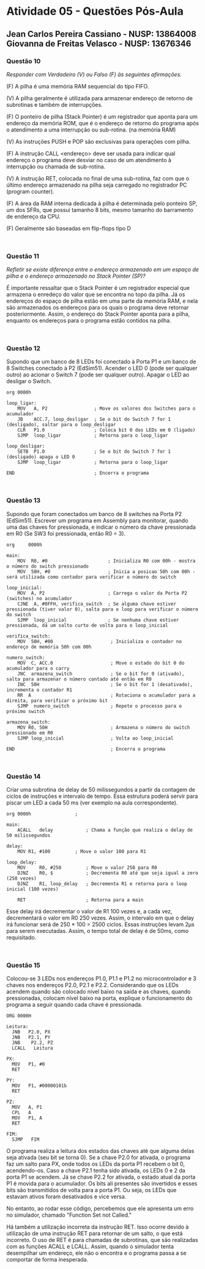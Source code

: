 # Atividade 05 - Questões Pós-Aula

## Jean Carlos Pereira Cassiano - NUSP: 13864008 <br> Giovanna de Freitas Velasco - NUSP: 13676346

### Questão 10

*Responder com Verdadeiro (V) ou Falso (F) às seguintes afirmações.*

(F) A pilha é uma memória RAM sequencial do tipo FIFO.

(V) A pilha geralmente é utilizada para armazenar endereço de retorno de subrotinas e também de interrupções.

(F) O ponteiro de pilha (Stack Pointer) é um registrador que aponta para um endereço da memória ROM, que é o endereço de retorno do programa após o atendimento a uma interrupção ou sub-rotina.
(na memória RAM)

(V) As instruções PUSH e POP são exclusivas para operações com pilha.

(F) A instrução CALL <endereço> deve ser usada para indicar qual endereço o programa deve desviar no caso de um atendimento à interrupção ou chamada de sub-rotina.

(V) A instrução RET, colocada no final de uma sub-rotina, faz com que o último endereço armazenado na pilha seja carregado no registrador PC (program counter).

(F) A área da RAM interna dedicada à pilha é determinada pelo ponteiro SP, um dos SFRs, que possui tamanho 8 bits, mesmo tamanho do barramento de endereço da CPU.

(F) Geralmente são baseadas em flip-flops tipo D

<br>

### Questão 11

*Refletir se existe diferença entre o endereço armazenado em um espaço de pilha e o endereço armazenado no Stack Pointer (SP)?*

É importante ressaltar que o Stack Pointer é um registrador especial que armazena o enredeço do valor que se encontra no topo da pilha. Já os endereços do espaço de pilha estão em uma parte da memória RAM, e nela são armazenados os endereços para os quais o programa deve retornar posteriormente. Assim, o endereço do Stack Pointer aponta para a pilha, enquanto os endereços para o programa estão contidos na pilha.

<br>

### Questão 12

Supondo que um banco de 8 LEDs foi conectado à Porta P1 e um banco de 8 Switches conectado à P2 (EdSim51). Acender o LED 0 (pode ser qualquer outro) ao acionar o Switch 7 (pode ser qualquer outro). Apagar o LED ao desligar o Switch.

```assembly
org	0000h

loop_ligar:
    MOV   A, P2                 ; Move os valores dos Switches para o acumulador
    JB    ACC.7, loop_desligar  ; Se o bit do Switch 7 for 1 (desligado), saltar para o loop_desligar
    CLR   P1.0                  ; Coloca bit 0 dos LEDs em 0 (ligado)
    SJMP  loop_ligar            ; Retorna para o loop_ligar
    
loop_desligar:
    SETB  P1.0                  ; Se o bit do Switch 7 for 1 (desligado) apaga o LED 0
    SJMP  loop_ligar            ; Retorna para o loop_ligar

END                             ; Encerra o programa
```

<br>

### Questão 13
Supondo que foram conectados um banco de 8 switches na Porta P2 (EdSim51). Escrever um programa em Assembly para monitorar, quando uma das chaves for pressionada, e indicar o número da chave pressionada em R0 (Se SW3 foi pressionada, então R0 = 3).

```assembly
org		0000h                          

main:
    MOV  R0, #0                      ; Inicializa R0 com 00h - mostra o número do switch pressionado
    MOV  50H, #0                     ; Inicia a posicao 50h com 00h - será utilizada como contador para verificar o número do switch

loop_inicial:
    MOV  A, P2                       ; Carrega o valor da Porta P2 (switches) no acumulador
    CJNE  A, #0FFH, verifica_switch  ; Se alguma chave estiver pressionada (tiver valor 0), salta para o loop para verificar o número do switch
    SJMP  loop_inicial               ; Se nenhuma chave estiver pressionada, dá um salto curto de volta para o loop_inicial

verifica_switch:
    MOV  50H, #00                     ; Inicializa o contador no endereço de memória 50h com 00h

numero_switch:
    MOV  C, ACC.0                     ; Move o estado do bit 0 do acumulador para o carry
    JNC  armazena_switch              ; Se o bit for 0 (ativado), salta para armazenar o número contado até então em R0
    INC  50H                          ; Se o bit for 1 (desativado), incrementa o contador R1
    RR  A                             ; Rotaciona o acumulador para a direita, para verificar o próximo bit
    SJMP  numero_switch               ; Repete o processo para o próximo switch

armazena_switch:
    MOV R0, 50H                       ; Armazena o número do switch pressionado em R0
    SJMP loop_inicial                 ; Volta ao loop_inicial

END                                   ; Encerra o programa
```

<br>

### Questão 14
Criar uma subrotina de delay de 50 milissegundos a partir da contagem de ciclos de instruções e intervalo de tempo. Essa estrutura poderá servir para piscar um LED a cada 50 ms (ver exemplo na aula correspondente).

```assembly
org 0000h                ; 

main:
    ACALL	delay            ; Chama a função que realiza o delay de 50 milissegundos

delay:
	MOV	R1, #100         ; Move o valor 100 para R1

loop_delay:
	MOV 	R0, #250         ; Move o valor 250 para R0 
	DJNZ	R0, $            ; Decrementa R0 até que seja igual a zero (250 vezes)
	DJNZ	R1, loop_delay   ; Decrementa R1 e retorna para o loop inicial (100 vezes)
	
	RET                      ; Retorna para a main
```

Esse delay irá decrementar o valor de R1 100 vezes e, a cada vez, decrementará o valor em R0 250 vezes. Assim, o intervalo em que o delay irá funcionar será de 250 * 100 = 2500 ciclos. Essas instruções levam 2µs para serem executadas. Assim, o tempo total de delay é de 50ms, como requisitado.


<br>

### Questão 15
Colocou-se 3 LEDs nos endereços P1.0, P1.1 e P1.2 no microcontrolador e 3 chaves nos endereços P2.0, P2.1 e P2.2. Considerando que os LEDs acendem quando são colocado nível baixo na saída e as chaves, quando pressionadas, colocam nível baixo na porta, explique o funcionamento do programa a seguir quando cada chave é pressionada.

```assembly
ORG 0000H

Leitura:
  JNB   P2.0, PX
  JNB   P2.1, PY
  JNB    P2.2, PZ
  LCALL   Leitura

PX:
  MOV   P1, #0
  RET

PY:
  MOV   P1, #00000101b
  RET

PZ:
  MOV   A, P1
  CPL   A
  MOV   P1, A
  RET

FIM:
  SJMP   FIM
```

O programa realiza a leitura dos estados das chaves até que alguma delas seja ativada (seu bit se torna 0). Se a chave P2.0 for ativada, o programa faz um salto para PX, onde todos os LEDs da porta P1 recebem o bit 0, acendendo-os. Caso a chave P2.1 tenha sido ativada, os LEDs 0 e 2 da porta P1 se acendem. Já se chave P2.2 for ativada, o estado atual da porta P1 é movida para o acumulador. Os bits ali presentes são invertidos e esses bits são transmitidos de volta para a porta P1. Ou seja, os LEDs que estavam ativos foram desativados e vice versa.

No entanto, ao rodar esse código, percebemos que ele apresenta um erro no simulador, chamado "Function Set not Called." 

Há também a utilização incorreta da instrução RET. Isso ocorre devido à utilização de uma instrução RET para retornar de um salto, o que está incorreto. O uso de RET é para chamadas de subrotinas, que são realizadas com as funções ACALL e LCALL. Assim, quando o simulador tenta desempilhar um endereço, ele não o encontra e o programa passa a se comportar de forma inesperada.
